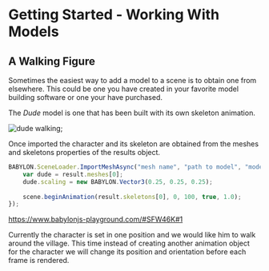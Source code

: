 # Getting Started - Working With Models
## A Walking Figure
Sometimes the easiest way to add a model to a scene is to obtain one from elsewhere. This could be one you have created in your favorite model building software or one your have purchased.

The *Dude* model is one that has been built with its own skeleton animation.

![dude walking](/img/getstarted/dude.gif);

Once imported the character and its skeleton are obtained from the meshes and skeletons properties of the results object.

```javascript
BABYLON.SceneLoader.ImportMeshAsync("mesh name", "path to model", "model file", scene).then((result) => {
    var dude = result.meshes[0];
    dude.scaling = new BABYLON.Vector3(0.25, 0.25, 0.25);
                
    scene.beginAnimation(result.skeletons[0], 0, 100, true, 1.0);
});
```

https://www.babylonjs-playground.com/#SFW46K#1

Currently the character is set in one position and we would like him to walk around the village. This time instead of creating another animation object for the character we will change its position and orientation before each frame is rendered. 